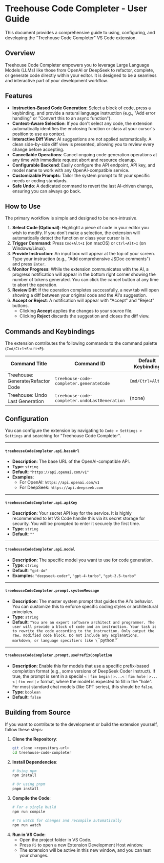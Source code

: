 # Treehouse Code Completer - User Guide

This document provides a comprehensive guide to using, configuring, and developing the "Treehouse Code Completer" VS Code extension.

## Overview

Treehouse Code Completer empowers you to leverage Large Language Models (LLMs) like those from OpenAI or DeepSeek to refactor, complete, or generate code directly within your editor. It is designed to be a seamless and interactive part of your development workflow.

## Features

-   **Instruction-Based Code Generation**: Select a block of code, press a keybinding, and provide a natural language instruction (e.g., "Add error handling" or "Convert this to an async function").
-   **Context-Aware Selection**: If you don't select any code, the extension automatically identifies the enclosing function or class at your cursor's position to use as context.
-   **Interactive Diff View**: AI suggestions are not applied automatically. A clean side-by-side diff view is presented, allowing you to review every change before accepting.
-   **Cancellable Operations**: Cancel ongoing code generation operations at any time with immediate request abort and resource cleanup.
-   **Configurable Backend**: Easily configure the API endpoint, API key, and model name to work with any OpenAI-compatible service.
-   **Customizable Prompts**: Tailor the system prompt to fit your specific needs or coding standards.
-   **Safe Undo**: A dedicated command to revert the last AI-driven change, ensuring you can always go back.

## How to Use

The primary workflow is simple and designed to be non-intrusive.

1.  **Select Code (Optional)**: Highlight a piece of code in your editor you wish to modify. If you don't make a selection, the extension will automatically detect the function or class your cursor is in.
2.  **Trigger Command**: Press `Cmd+Alt+I` (on macOS) or `Ctrl+Alt+I` (on Windows/Linux).
3.  **Provide Instruction**: An input box will appear at the top of your screen. Type your instruction (e.g., "Add comprehensive JSDoc comments") and press `Enter`.
4.  **Monitor Progress**: While the extension communicates with the AI, a progress notification will appear in the bottom right corner showing the number of tokens generated. You can click the cancel button at any time to abort the operation.
5.  **Review Diff**: If the operation completes successfully, a new tab will open showing a diff between your original code and the AI's suggestion.
6.  **Accept or Reject**: A notification will appear with "Accept" and "Reject" buttons.
    -   Clicking **Accept** applies the changes to your source file.
    -   Clicking **Reject** discards the suggestion and closes the diff view.

## Commands and Keybindings

The extension contributes the following commands to the command palette (`Cmd/Ctrl+Shift+P`):

| Command Title                 | Command ID                                     | Default Keybinding     |
| ----------------------------- | ---------------------------------------------- | ---------------------- |
| Treehouse: Generate/Refactor Code    | `treehouse-code-completer.generateCode`        | `Cmd/Ctrl+Alt+I`       |
| Treehouse: Undo Last Generation      | `treehouse-code-completer.undoLastGeneration`  | (none)                 |

## Configuration

You can configure the extension by navigating to `Code > Settings > Settings` and searching for "Treehouse Code Completer".

---

#### `treehouseCodeCompleter.api.baseUrl`

-   **Description**: The base URL of the OpenAI-compatible API.
-   **Type**: `string`
-   **Default**: `"https://api.openai.com/v1"`
-   **Examples**:
    -   For OpenAI: `https://api.openai.com/v1`
    -   For DeepSeek: `https://api.deepseek.com`

---

#### `treehouseCodeCompleter.api.apiKey`

-   **Description**: Your secret API key for the service. It is highly recommended to let VS Code handle this via its secret storage for security. You will be prompted to enter it securely the first time.
-   **Type**: `string`
-   **Default**: `""`

---

#### `treehouseCodeCompleter.api.model`

-   **Description**: The specific model you want to use for code generation.
-   **Type**: `string`
-   **Default**: `"gpt-4o"`
-   **Examples**: `"deepseek-coder"`, `"gpt-4-turbo"`, `"gpt-3.5-turbo"`

---

#### `treehouseCodeCompleter.prompt.systemMessage`

-   **Description**: The master system prompt that guides the AI's behavior. You can customize this to enforce specific coding styles or architectural principles.
-   **Type**: `string`
-   **Default**: `"You are an expert software architect and programmer. The user will provide a block of code and an instruction. Your task is to rewrite the code according to the instruction. Only output the raw, modified code block. Do not include any explanations, markdown, or language specifiers like \`\`\`python."`

---

#### `treehouseCodeCompleter.prompt.usePrefixCompletion`

-   **Description**: Enable this for models that use a specific prefix-based completion format (e.g., some versions of DeepSeek Coder Instruct). If true, the prompt is sent in a special `<｜fim begin｜>...<｜fim hole｜>...<｜fim end｜>` format, where the model is expected to fill in the "hole". For most standard chat models (like GPT series), this should be `false`.
-   **Type**: `boolean`
-   **Default**: `false`

## Building from Source

If you want to contribute to the development or build the extension yourself, follow these steps:

1.  **Clone the Repository**:
    ```sh
    git clone <repository-url>
    cd treehouse-code-completer
    ```
2.  **Install Dependencies**:
    ```sh
    # Using npm
    npm install

    # Or using pnpm
    pnpm install
    ```
3.  **Compile the Code**:
    ```sh
    # For a single build
    npm run compile

    # To watch for changes and recompile automatically
    npm run watch
    ```
4.  **Run in VS Code**:
    -   Open the project folder in VS Code.
    -   Press `F5` to open a new Extension Development Host window.
    -   The extension will be active in this new window, and you can test your changes.